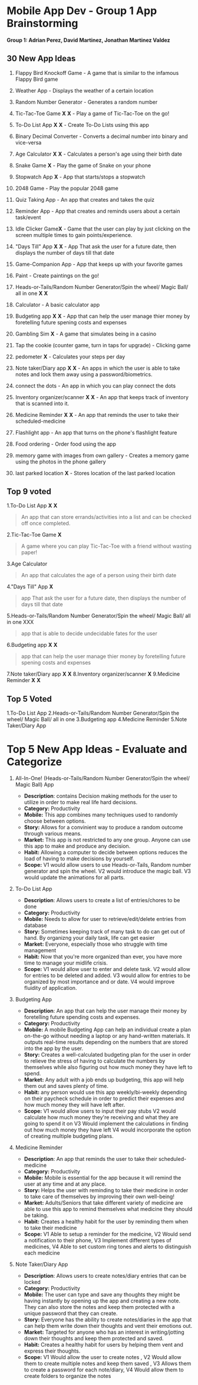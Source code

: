 Mobile App Dev - Group 1 App Brainstorming
===

#### Group 1: Adrian Perez, David Martinez, Jonathan Martinez Valdez


## 30 New App Ideas 
1. Flappy Bird Knockoff Game - A game that is similar to the infamous Flappy Bird game
2. Weather App - Displays the weather of a certain location
3. Random Number Generator - Generates a random number 
4. Tic-Tac-Toe Game **X** **X** - Play a game of Tic-Tac-Toe on the go!
5. To-Do List App **X** **X** - Create To-Do Lists using this app
6. Binary Decimal Converter - Converts a decimal number into binary and vice-versa
7. Age Calculator **X** **X** - Calculates a person's age using their birth date
8. Snake Game **X** - Play the game of Snake on your phone
9. Stopwatch App **X** - App that starts/stops a stopwatch
10. 2048 Game - Play the popular 2048 game

11. Quiz Taking App - An app that creates and takes the quiz 
12. Reminder App - App that creates and reminds users about a certain task/event
13. Idle Clicker Game**X** - Game that the user can play by just clicking on the screen multiple times to gain points/experience.
14. "Days Till" App **X** **X** - App That ask the user for a future date, then displays the number of days till that date
15. Game-Companion App - App that keeps up with your favorite games
16. Paint - Create paintings on the go!
17. Heads-or-Tails/Random Number Generator/Spin the wheel/ Magic Ball/ all in one **X** **X**
18. Calculator - A basic calculator app
19. Budgeting app **X** **X** - App that can help the user manage thier money by foretelling future spening costs and expenses
20. Gambling Sim **X** - A game that simulates being in a casino

21. Tap the cookie (counter game, turn in taps for upgrade) - Clicking game
22. pedometer **X** - Calculates your steps per day
23. Note taker/Diary app **X** **X** - An apps in which the user is able to take notes and lock them away using a password/biometrics.
24. connect the dots - An app in which you can play connect the dots
25. Inventory organizer/scanner **X** **X** - An app that keeps track of inventory that is scanned into it.
26. Medicine Reminder **X** **X** - An app that reminds the user to take their scheduled-medicine
27. Flashlight app - An app that turns on the phone's flashlight feature
28. Food ordering - Order food using the app 
29. memory game with images from own gallery - Creates a memory game using the photos in the phone gallery
30. last parked location **X** - Stores location of the last parked location 



## Top 9 voted
1.To-Do List App **X** **X**
>  An app that can store errands/activities into a list and can be checked off once completed.

2.Tic-Tac-Toe Game **X**
> A game where you can play Tic-Tac-Toe with a friend without wasting paper!

3.Age Calculator
> An app that calculates the age of a person using their birth date

4."Days Till" App **X**
 > app That ask the user for a future date, then displays the number of days till that date

5.Heads-or-Tails/Random Number Generator/Spin the wheel/ Magic Ball/ all in one XXX
 > app that is able to decide undecidable fates for the user

6.Budgeting app **X** **X**
 > app that can help the user manage thier money by foretelling future spening costs and expenses

7.Note taker/Diary app **X** **X**
8.Inventory organizer/scanner **X**
9.Medicine Reminder **X** **X**

## Top 5 Voted
1.To-Do List App
2.Heads-or-Tails/Random Number Generator/Spin the wheel/ Magic Ball/ all in one
3.Budgeting app
4.Medicine Reminder
5.Note Taker/Diary App

# Top 5 New App Ideas - Evaluate and Categorize
1. All-In-One! (Heads-or-Tails/Random Number Generator/Spin the wheel/ Magic Ball) App
   - **Description**: contains Decision making methods for the user to utilize in order to make real life hard decisions.
   - **Category:** Productivity
   - **Mobile:** This app combines many techniques used to randomly choose between options.
   - **Story:** Allows for a convinient way to produce a random outcome through various means.
   - **Market:** This app is not restricted to any one group. Anyone can use this app to make and produce any decision.
   - **Habit:** Allowing a computer to decide between options reduces the load of having to make decisions by yourself.
   - **Scope:** V1 would allow users to use Heads-or-Tails, Random number generator and spin the wheel. V2 would introduce the magic ball. V3 would update the animations for all parts.

2. To-Do List App
   - **Description**: Allows users to create a list of entries/chores to be done
   - **Category:** Productivity
   - **Mobile:** Needs to allow for user to retrieve/edit/delete entries  from database
   - **Story:** Sometimes keeping track of many task to do can get out of hand. By organizng your daily task, life can get easier 
   - **Market:** Everyone, especially those who struggle with time management
   - **Habit:** Now that you're more organized than ever, you have more time to manage your midlife crisis.
   - **Scope:** V1 would allow user to enter and delete  task.  V2 would allow for entries to be deleted and added. V3 would allow for entries to be organized by most importance and or date. V4 would improve fluidity of application.

3. Budgeting App
   - **Description**: An app that can help the user manage their money by foretelling future spending costs and expenses.
   - **Category:** Productivity
   - **Mobile:** A mobile Budgeting App can help an individual create a plan on-the-go without needing a laptop or any hand-written materials. It outputs real-time results depending on the numbers that are stored into the app by the user.
   - **Story:** Creates a well-calculated budgeting plan for the user in order to relieve the stress of having to calculate the numbers by themselves while also figuring out how much money they have left to spend.
   - **Market:** Any adult with a job ends up budgeting, this app will help them out and saves plenty of time.
   - **Habit:** any person would use this app weekly/bi-weekly depending on their paycheck schedule in order to predict their expenses and how much money they will have left after.
   - **Scope:** V1 would allow users to input their pay stubs V2 would calculate how much money they're receiving and what they are going to spend it on V3 Would implement the calculations in finding out how much money they have left V4 would incorporate the option of creating multiple budgeting plans.

4. Medicine Reminder
   - **Description**: An app that reminds the user to take their scheduled-medicine
   - **Category:** Productivity
   - **Mobile:** Mobile is essential for the app because it will remind the user at any time and at any place.
   - **Story:** Helps the user with reminding to take their medicine in order to take care of themselves by improving their own well-being!
   - **Market:** Adults/Seniors that take different variety of medicine are able to use this app to remind themselves what medicine they should be taking.
   - **Habit:** Creates a healthy habit for the user by reminding them when to take their medicine
   - **Scope:** V1 Able to setup a reminder for the medicine, V2 Would send a notification to their phone, V3 Implement different types of medicines, V4 Able to set custom ring tones and alerts to distinguish each medicine

5. Note Taker/Diary App
   - **Description**: Allows users to create notes/diary entries that can be locked
   - **Category:** Productivity
   - **Mobile:** The user can type and save any thoughts they might be having instantly by opening up the app and creating a new note. They can also store the notes and keep them protected with a unique password that they can create.
   - **Story:** Everyone has the ability to create notes/diaries in the app that can help them write down their thoughts and vent their emotions out.
   - **Market:** Targeted for anyone who has an interest in writing/jotting down their thoughts and keep them protected and saved.
   - **Habit:** Creates a healthy habit for users by helping them vent and express their thoughts.
   - **Scope:** V1 Would allow the user to create notes , V2 Would allow them to create multiple notes and keep them saved , V3 Allows them to create a password for each note/diary, V4 Would allow them to create folders to organize the notes
